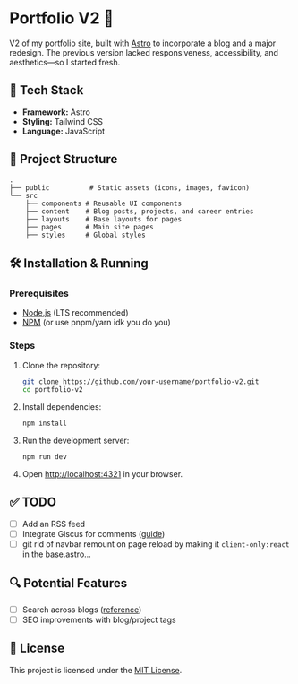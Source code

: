 # Portfolio V2 🚀  

V2 of my portfolio site, built with [Astro](https://astro.build/) to incorporate a blog and a major redesign. The previous version lacked responsiveness, accessibility, and aesthetics—so I started fresh.  

## 🚧 Tech Stack  
- **Framework:** Astro  
- **Styling:** Tailwind CSS  
- **Language:** JavaScript  

## 📂 Project Structure  
```
.
├── public          # Static assets (icons, images, favicon)
└── src
    ├── components # Reusable UI components
    ├── content    # Blog posts, projects, and career entries
    ├── layouts    # Base layouts for pages
    ├── pages      # Main site pages
    ├── styles     # Global styles
```

## 🛠 Installation & Running  

### Prerequisites  
- [Node.js](https://nodejs.org/) (LTS recommended)  
- [NPM](https://npmjs.com/) (or use pnpm/yarn idk you do you)  

### Steps  
1. Clone the repository:  
   ```sh
   git clone https://github.com/your-username/portfolio-v2.git
   cd portfolio-v2
   ```  
2. Install dependencies:  
   ```sh
   npm install
   ```  
3. Run the development server:  
   ```sh
   npm run dev
   ```  
4. Open [http://localhost:4321](http://localhost:4321) in your browser.  

## ✅ TODO  
- [ ] Add an RSS feed   
- [ ] Integrate Giscus for comments ([guide](https://danidiaztech.com/integrate-astro-giscus/))  
- [ ] git rid of navbar remount on page reload by making it `client-only:react` in the base.astro...

## 🔍 Potential Features  
- [ ] Search across blogs ([reference](https://danidiaztech.com/create-astro-search-component/))  
- [ ] SEO improvements with blog/project tags  

## 📝 License  
This project is licensed under the [MIT License](LICENSE).  
